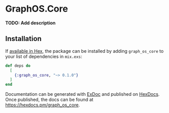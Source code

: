 # GraphOS.Core

**TODO: Add description**

## Installation

If [available in Hex](https://hex.pm/docs/publish), the package can be installed
by adding `graph_os_core` to your list of dependencies in `mix.exs`:

```elixir
def deps do
  [
    {:graph_os_core, "~> 0.1.0"}
  ]
end
```

Documentation can be generated with [ExDoc](https://github.com/elixir-lang/ex_doc)
and published on [HexDocs](https://hexdocs.pm). Once published, the docs can
be found at <https://hexdocs.pm/graph_os_core>.

